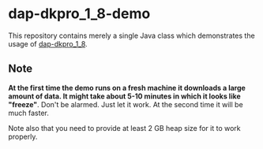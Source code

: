 # dap-dkpro_1_8-demo

This repository contains merely a single Java class which demonstrates the usage of [dap-dkpro_1_8](https://github.com/document-analysis/dap-dkpro_1_8).

Note
----
**At the first time the demo runs on a fresh machine it downloads a large amount of data. It might take about 5-10 minutes in which it looks like "freeze"**. Don't be alarmed. Just let it work. At the second time it will be much faster.

Note also that you need to provide at least 2 GB heap size for it to work properly.
